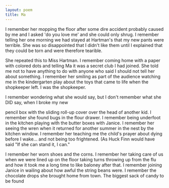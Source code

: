 ```yaml
---
layout: poem
title: Ma
---
```


I remember her mopping the floor
after some dire accident probably
caused by me and  I asked 'do you
love me' and she could only shrug.
I remember telling her one morning
we had stayed at Hartman's that my
new pants were terrible.  She was
so disappointed that I didn't like them
until I explained that they could be
torn and were therefore tearible.

She repeated this to Miss Hartman.
I remember coming home with a
paper with colored dots and telling
Ma it was a secret club I had joined.
She told me not to have anything to
do with anyone who said  I should
not tell her about something.
I remember her smiling as part of the
audience watching me in the
kindergarten play about the toys that
came to life when the shopkeeper
left.   I was the shopkeeper.

I remember wondering what she
would say, but I don't remember what
she DID say, when I broke my new

pencil box with the sliding roll-up
cover over the head of another kid.
I remember she found bugs in the
flour drawer.
I remember being underfoot in
the kitchen playing with the butter
boxes with Janice.
I remember her seeing the wren
when it returned for another summer
in the nest by the kitchen window.
I remember her teaching me the
child's prayer about dying before I
wake... and not being too frightened.
(As Huck Finn would have said "If she
can stand it, I can."

I remember her worn shoes and  the corns.
I remember her taking care of us when
we were lined up on the floor taking
turns throwing up from the flu
and how it took me a long time
to like baloney after that.
I remember joining Janice in
wailing about how awful the string
beans were.
I remember the chocolate drops
she brought home from town.
The biggest sack of candy to be found
